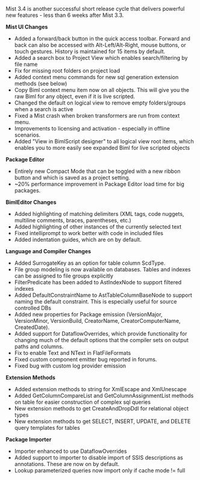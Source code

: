 Mist 3.4 is another successful short release cycle that delivers powerful new features - less than 6 weeks after Mist 3.3.

**Mist UI Changes**

- Added a forward/back button in the quick access toolbar.  Forward and back can also be accessed with Alt-Left/Alt-Right, mouse buttons, or touch gestures.  History is maintained for 15 items by default.
- Added a search box to Project View which enables search/filtering by file name
- Fix for missing root folders on project load
- Added context menu commands for new sql generation extension methods (see below)
- Copy Biml context menu item now on all objects.  This will give you the raw Biml for any object, even if it is live scripted.
- Changed the default on logical view to remove empty folders/groups when a search is active
- Fixed a Mist crash when broken transformers are run from context menu.
- Improvements to licensing and activation - especially in offline scenarios.
- Added "View in BimlScript designer" to all logical view root items, which enables you to more easily see expanded Biml for live scripted objects

**Package Editor**

- Entirely new Compact Mode that can be toggled with a new ribbon button and which is saved as a project setting.
- ~20% performance improvement in Package Editor load time for big packages.

**BimlEditor Changes**

- Added highlighting of matching delimiters (XML tags, code nuggets, multiline comments, braces, parentheses, etc.)
- Added highlighting of other instances of the currently selected text
- Fixed intelliprompt to work better with code in included files
- Added indentation guides, which are on by default.

**Language and Compiler Changes**

- Added SurrogateKey as an option for table column ScdType.
- File group modeling is now available on databases.  Tables and indexes can be assigned to file groups explicitly
- FilterPredicate has been added to AstIndexNode to support filtered indexes
- Added DefaultConstraintName to AstTableColumnBaseNode to support naming the default constraint.  This is especially useful for source controlled DBs
- Added new properties for Package emission (VersionMajor, VersionMinor, VersionBuild, CreatorName, CreatorComputerName, CreatedDate).
- Added support for DataflowOverrides, which provide functionality for changing much of the default options that the compiler sets on output paths and columns.
- Fix to enable Text and NText in FlatFileFormats
- Fixed custom component emitter bug reported in forums.
- Fixed bug with custom log provider emission

**Extension Methods**

- Added extension methods to string for XmlEscape and XmlUnescape
- Added GetColumnCompareList and GetColumnAssignmentList methods on table for easier construction of complex sql queries
- New extension methods to get CreateAndDropDdl for relational object types
- New extension methods to get SELECT, INSERT, UPDATE, and DELETE query templates for tables

**Package Importer**

- Importer enhanced to use DataflowOverrides
- Added support to importer to disable import of SSIS descriptions as annotations.  These are now on by default.
- Lookup parameterized queries now import only if cache mode != full

